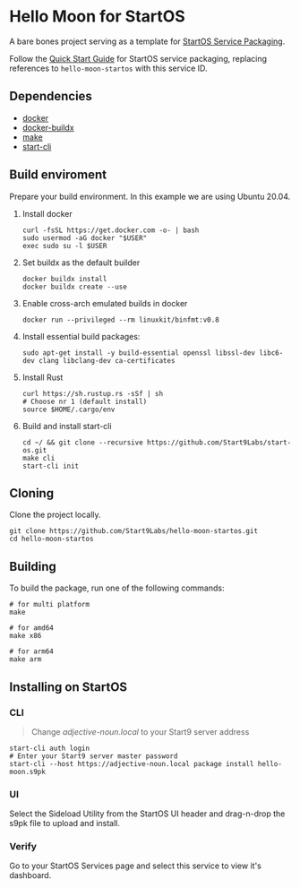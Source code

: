 # Hello Moon for StartOS

A bare bones project serving as a template for [StartOS Service Packaging](https://docs.star9.com/packaging-guide).

Follow the [Quick Start Guide](https://docs.star9.com/packaging-guide/quick-start/) for StartOS service packaging, replacing references to `hello-moon-startos` with this service ID.

## Dependencies
- [docker](https://docs.docker.com/get-docker)
- [docker-buildx](https://docs.docker.com/buildx/working-with-buildx/)
- [make](https://www.gnu.org/software/make/)
- [start-cli](https://github.com/Start9Labs/start-os/)

## Build enviroment
Prepare your build environment. In this example we are using Ubuntu 20.04.

1. Install docker
    ```
    curl -fsSL https://get.docker.com -o- | bash
    sudo usermod -aG docker "$USER"
    exec sudo su -l $USER
    ```
1. Set buildx as the default builder
    ```
    docker buildx install
    docker buildx create --use
    ```
1. Enable cross-arch emulated builds in docker
    ```
    docker run --privileged --rm linuxkit/binfmt:v0.8
    ```
1. Install essential build packages:
    ```
    sudo apt-get install -y build-essential openssl libssl-dev libc6-dev clang libclang-dev ca-certificates
    ```
1. Install Rust
    ```
    curl https://sh.rustup.rs -sSf | sh
    # Choose nr 1 (default install)
    source $HOME/.cargo/env
    ```
1. Build and install start-cli
    ```
    cd ~/ && git clone --recursive https://github.com/Start9Labs/start-os.git
    make cli
    start-cli init
    ```

## Cloning
Clone the project locally. 

```
git clone https://github.com/Start9Labs/hello-moon-startos.git
cd hello-moon-startos
```

## Building
To build the package, run one of the following commands:

```
# for multi platform
make
```
```
# for amd64
make x86
```
```
# for arm64
make arm
```

## Installing on StartOS

### CLI

> Change *adjective-noun.local* to your Start9 server address

```
start-cli auth login
# Enter your Start9 server master password
start-cli --host https://adjective-noun.local package install hello-moon.s9pk
```

### UI

Select the Sideload Utility from the StartOS UI header and drag-n-drop the s9pk file to upload and install.

### Verify

Go to your StartOS Services page and select this service to view it's dashboard.